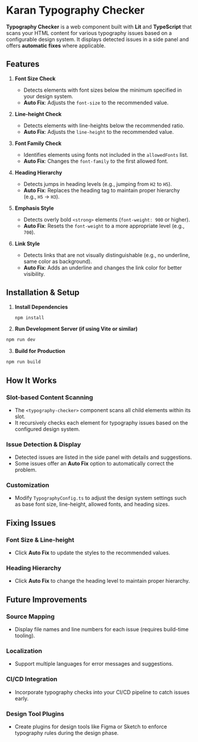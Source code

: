 # Karan Typography Checker

**Typography Checker** is a web component built with **Lit** and **TypeScript** that scans your HTML content for various typography issues based on a configurable design system. It displays detected issues in a side panel and offers **automatic fixes** where applicable.

## Features

1. **Font Size Check**

   - Detects elements with font sizes below the minimum specified in your design system.
   - **Auto Fix**: Adjusts the `font-size` to the recommended value.

2. **Line-height Check**

   - Detects elements with line-heights below the recommended ratio.
   - **Auto Fix**: Adjusts the `line-height` to the recommended value.

3. **Font Family Check**

   - Identifies elements using fonts not included in the `allowedFonts` list.
   - **Auto Fix**: Changes the `font-family` to the first allowed font.

4. **Heading Hierarchy**

   - Detects jumps in heading levels (e.g., jumping from `H2` to `H5`).
   - **Auto Fix**: Replaces the heading tag to maintain proper hierarchy (e.g., `H5` → `H3`).

5. **Emphasis Style**

   - Detects overly bold `<strong>` elements (`font-weight: 900` or higher).
   - **Auto Fix**: Resets the `font-weight` to a more appropriate level (e.g., `700`).

6. **Link Style**
   - Detects links that are not visually distinguishable (e.g., no underline, same color as background).
   - **Auto Fix**: Adds an underline and changes the link color for better visibility.

## Installation & Setup

1. **Install Dependencies**

   ```bash
   npm install
   ```

2. **Run Development Server (if using Vite or similar)**

```bash
npm run dev
```

3. **Build for Production**

```bash
npm run build
```

## How It Works

### Slot-based Content Scanning

- The `<typography-checker>` component scans all child elements within its slot.
- It recursively checks each element for typography issues based on the configured design system.

### Issue Detection & Display

- Detected issues are listed in the side panel with details and suggestions.
- Some issues offer an **Auto Fix** option to automatically correct the problem.

### Customization

- Modify `TypographyConfig.ts` to adjust the design system settings such as base font size, line-height, allowed fonts, and heading sizes.

## Fixing Issues

### Font Size & Line-height

- Click **Auto Fix** to update the styles to the recommended values.

### Heading Hierarchy

- Click **Auto Fix** to change the heading level to maintain proper hierarchy.

## Future Improvements

### Source Mapping

- Display file names and line numbers for each issue (requires build-time tooling).

### Localization

- Support multiple languages for error messages and suggestions.

### CI/CD Integration

- Incorporate typography checks into your CI/CD pipeline to catch issues early.

### Design Tool Plugins

- Create plugins for design tools like Figma or Sketch to enforce typography rules during the design phase.
